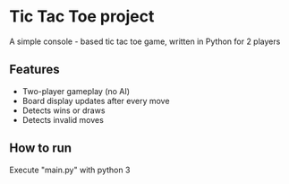 # Tic Tac Toe project

A simple console - based tic tac toe game, written in Python for 2 players

## Features
- Two-player gameplay (no AI)
- Board display updates after every move
- Detects wins or draws
- Detects invalid moves

## How to run
Execute "main.py" with python 3
